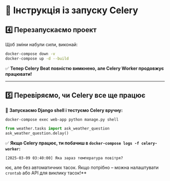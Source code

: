 # 🚀 Інструкція із запуску Celery 

## **4️⃣ Перезапускаємо проект**
Щоб зміни набули сили, виконай:
```bash
docker-compose down -v
docker-compose up -d --build
```
✅ **Тепер Celery Beat повністю вимкнено, але Celery Worker продовжує працювати!**  

---

## **5️⃣ Перевіряємо, чи Celery все ще працює**
📌 **Запускаємо Django shell і тестуємо Celery вручну:**
```bash
docker-compose exec web-app python manage.py shell
```
```python
from weather.tasks import ask_weather_question
ask_weather_question.delay()
```
✅ **Якщо Celery працює, ти побачиш в `docker-compose logs -f celery-worker`:**
```
[2025-03-09 03:40:00] Яка зараз температура повітря?
```

ює, але без автоматичних тасок. Якщо потрібно – можна налаштувати `crontab` або API для виклику тасок!**